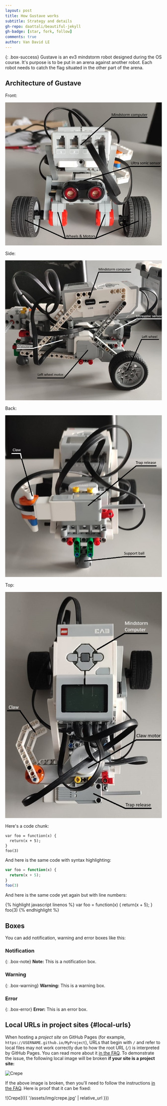 ```yaml
---
layout: post
title: How Gustave works
subtitle: Strategy and details 
gh-repo: daattali/beautiful-jekyll
gh-badge: [star, fork, follow]
comments: true
author: Van David LE
---
```


{: .box-success}
Gustave is an ev3 mindstorm robot designed during the OS course. It's purpose is to be put in an arena against another robot. Each robot needs to catch the flag situated in the other part of the arena. 

## Architecture of Gustave

Front:

![Front](../assets/img/Front.jpg)

Side:

![Side](../assets/img/Side.jpg)

Back:

![Back](../assets/img/Back.jpg)

Top:

![Top](../assets/img/Top.jpg)


Here's a code chunk:

~~~
var foo = function(x) {
  return(x + 5);
}
foo(3)
~~~

And here is the same code with syntax highlighting:

```javascript
var foo = function(x) {
  return(x + 5);
}
foo(3)
```

And here is the same code yet again but with line numbers:

{% highlight javascript linenos %}
var foo = function(x) {
  return(x + 5);
}
foo(3)
{% endhighlight %}

## Boxes
You can add notification, warning and error boxes like this:

### Notification

{: .box-note}
**Note:** This is a notification box.

### Warning

{: .box-warning}
**Warning:** This is a warning box.

### Error

{: .box-error}
**Error:** This is an error box.

## Local URLs in project sites {#local-urls}

When hosting a *project site* on GitHub Pages (for example, `https://USERNAME.github.io/MyProject`), URLs that begin with `/` and refer to local files may not work correctly due to how the root URL (`/`) is interpreted by GitHub Pages. You can read more about it [in the FAQ](https://beautifuljekyll.com/faq/#links-in-project-page). To demonstrate the issue, the following local image will be broken **if your site is a project site:**

![Crepe](/assets/img/crepe.jpg)

If the above image is broken, then you'll need to follow the instructions [in the FAQ](https://beautifuljekyll.com/faq/#links-in-project-page). Here is proof that it can be fixed:

![Crepe]({{ '/assets/img/crepe.jpg' | relative_url }})
